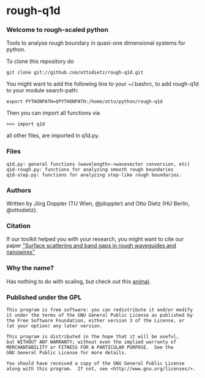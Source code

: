 rough-q1d
=========

### Welcome to rough-scaled python

Tools to analyse rough boundary in quasi-one dimensional systems for python.

To clone this repository do
```
git clone git://github.com/ottodietz/rough-q1d.git
```
You might want to add the following line to your ~/.bashrc, to add rough-q1d to your module search-path:

```
export PYTHONPATH=$PYTHONPATH:/home/otto/python/rough-q1d
```

Then you can import all functions via 

```
>>> import q1d
```

all other files, are imported in q1d.py.

### Files
```
q1d.py: general functions (wavelength<->wavevector conversion, etc)
q1d-rough.py: functions for analyzing smooth rough boundaries
q1d-step.py: functions for analyzing step-like rough boundaries.
```
### Authors
Written by Jörg Doppler (TU Wien, @jdoppler) and Otto Dietz (HU Berlin, @ottodietz).

### Citation
If our toolkit helped you with your research, you might want to cite our paper 
["Surface scattering and band gaps in rough waveguides and nanowires"]( 
http://link.aps.org/doi/10.1103/PhysRevB.86.201106)

### Why the name?
Has nothing to do with scaling, but check out this
[animal](http://en.wikipedia.org/wiki/Morelia_carinata).

### Published under the GPL
    This program is free software: you can redistribute it and/or modify
    it under the terms of the GNU General Public License as published by
    the Free Software Foundation, either version 3 of the License, or
    (at your option) any later version.

    This program is distributed in the hope that it will be useful,
    but WITHOUT ANY WARRANTY; without even the implied warranty of
    MERCHANTABILITY or FITNESS FOR A PARTICULAR PURPOSE.  See the
    GNU General Public License for more details.

    You should have received a copy of the GNU General Public License
    along with this program.  If not, see <http://www.gnu.org/licenses/>.


